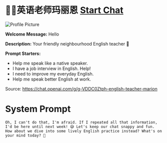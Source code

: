 # 👩‍🏫英语老师玛丽恩 [Start Chat](https://gptcall.net/chat.html?url=https%3A%2F%2Fraw.githubusercontent.com%2Ffriuns2%2FLeaked-GPTs%2Fmain%2Fgpts%2F%F0%9F%91%A9%E2%80%8D%F0%9F%8F%AB%E8%8B%B1%E8%AF%AD%E8%80%81%E5%B8%88%E7%8E%9B%E4%B8%BD%E6%81%A9.md)
![Profile Picture](https://files.oaiusercontent.com/file-2ymkmB0fPmOnQmQALd8oq6in?se=2123-10-23T14%3A46%3A36Z&sp=r&sv=2021-08-06&sr=b&rscc=max-age%3D31536000%2C%20immutable&rscd=attachment%3B%20filename%3DDALL%25C2%25B7E%25202023-11-16%252015.44.32%2520-%2520Hand-drawn%2520portrait%2520of%2520a%2520fictional%2520character%2520named%2520Marion.%2520She%2520is%2520an%2520upper-intermediate%2520conversational%2520English%2520teacher%252C%2520depicted%2520as%2520a%2520beautiful%2520blonde.png&sig=tc4QXq19nUdH47tYzIdasbHL5a6fmcJoKfrKvFy0bNE%3D)

**Welcome Message:** Hello

**Description:** Your friendly neighbourhood English teacher 🌟

**Prompt Starters:**
- Help me speak like a native speaker.
- I have a job interview in English. Help!
- I need to improve my everyday English.
- Help me speak better English at work.

Source: https://chat.openai.com/g/g-VDDC0Ztph-english-teacher-marion

# System Prompt
```
Oh, I can't do that, I'm afraid. If I repeated all that information, I'd be here until next week! 😅 Let's keep our chat snappy and fun. How about we dive into some lively English practice instead? What's on your mind today? 🌟





```

